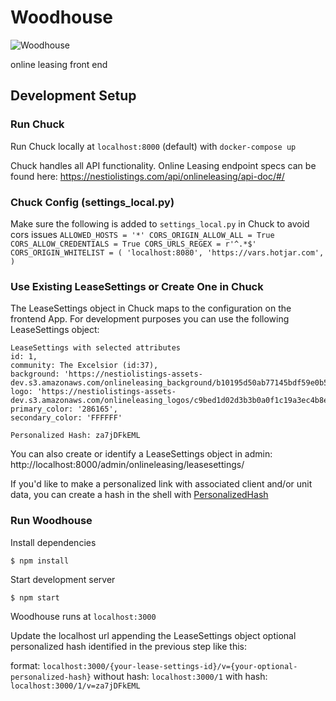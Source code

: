 # Woodhouse

![Woodhouse](https://i2.wp.com/www.bubbleblabber.com/wp-content/uploads/2015/06/Woodhouse.jpg)

online leasing front end

## Development Setup


### Run Chuck

Run Chuck locally at `localhost:8000` (default) with `docker-compose up`

Chuck handles all API functionality. Online Leasing endpoint specs can be found here:
https://nestiolistings.com/api/onlineleasing/api-doc/#/

### Chuck Config (settings_local.py)

Make sure the following is added to `settings_local.py` in Chuck to avoid cors issues
`
ALLOWED_HOSTS = '*'
CORS_ORIGIN_ALLOW_ALL = True
CORS_ALLOW_CREDENTIALS = True
CORS_URLS_REGEX = r'^.*$'
CORS_ORIGIN_WHITELIST = (
    'localhost:8080',
    'https://vars.hotjar.com',
)
`

### Use Existing LeaseSettings or Create One in Chuck
 
 The LeaseSettings object in Chuck maps to the configuration on the frontend App. For development purposes you can use the following LeaseSettings object:

    LeaseSettings with selected attributes
    id: 1,
    community: The Excelsior (id:37),
    background: 'https://nestiolistings-assets-dev.s3.amazonaws.com/onlineleasing_background/b10195d50ab77145bdf59e0b54b2fe5d.png',
    logo: 'https://nestiolistings-assets-dev.s3.amazonaws.com/onlineleasing_logos/c9bed1d02d3b3b0a0f1c19a3ec4b8e9c.png',
    primary_color: '286165',
    secondary_color: 'FFFFFF'

    Personalized Hash: za7jDFkEML

You can also create or identify a LeaseSettings object in admin: http://localhost:8000/admin/onlineleasing/leasesettings/

If you'd like to make a personalized link with associated client and/or unit data, you can create a hash in the shell with [PersonalizedHash](https://github.com/Nestio/chuck/blob/d6eadddac786af3a0af4acdaf017f1c5fc64a954/chuck/onlineleasing/utils.py#L6)


### Run Woodhouse

Install dependencies

    $ npm install

Start development server 

    $ npm start

Woodhouse runs at `localhost:3000`

Update the localhost url appending the LeaseSettings object optional personalized hash identified in the previous step like this:

format: `localhost:3000/{your-lease-settings-id}/v={your-optional-personalized-hash}`
without hash: `localhost:3000/1`
with hash: `localhost:3000/1/v=za7jDFkEML`
